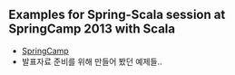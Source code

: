 Examples for Spring-Scala session at SpringCamp 2013 with Scala
-----------------------

* [SpringCamp](http://springcamp.ksug.org/)
* 발표자료 준비를 위해 만들어 봤던 예제들..
